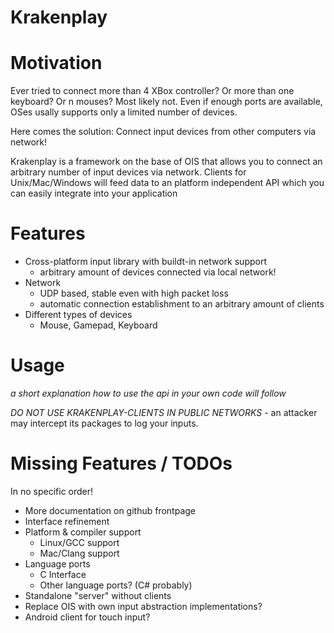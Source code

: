 Krakenplay
==========

Motivation
========

Ever tried to connect more than 4 XBox controller? Or more than one keyboard? Or n mouses?
Most likely not. Even if enough ports are available, OSes usally supports only a limited number of devices.

Here comes the solution: Connect input devices from other computers via network!

Krakenplay is a framework on the base of OIS that allows you to connect an arbitrary number of input devices via network. Clients for Unix/Mac/Windows will feed data to an platform independent API which you can easily integrate into your application

Features
========
* Cross-platform input library with buildt-in network support
  * arbitrary amount of devices connected via local network!
* Network
  * UDP based, stable even with high packet loss
  * automatic connection establishment to an arbitrary amount of clients
* Different types of devices
  * Mouse, Gamepad, Keyboard

Usage
========
*a short explanation how to use the api in your own code will follow*

*DO NOT USE KRAKENPLAY-CLIENTS IN PUBLIC NETWORKS* - an attacker may intercept its packages to log your inputs.


Missing Features / TODOs
========
In no specific order!

* More documentation on github frontpage
* Interface refinement
* Platform & compiler support
  * Linux/GCC support
  * Mac/Clang support
* Language ports
  * C Interface
  * Other language ports? (C# probably)
* Standalone "server" without clients
* Replace OIS with own input abstraction implementations?
* Android client for touch input?
